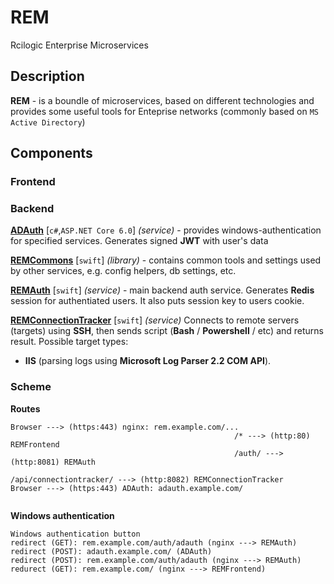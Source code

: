 # REM
Rcilogic Enterprise Microservices

## Description
**REM** - is a boundle of microservices, based on different technologies and provides some useful tools for Enteprise networks (commonly based on `MS Active Directory`)

## Components

### Frontend

### Backend
**[ADAuth](https://github.com/rcilogic/ADAuth)** [`c#`,`ASP.NET Core 6.0`] _(service)_ - provides windows-authentication for specified services. Generates signed **JWT** with user's data

**[REMCommons](https://github.com/rcilogic/REMCommons)** [`swift`] _(library)_ - contains common tools and settings used by other services, e.g. config helpers, db settings, etc.

**[REMAuth](https://github.com/rcilogic/REMAuth)** [`swift`] _(service)_ - main backend auth service. Generates **Redis** session for authentiated users. It also puts session key to users cookie. 

**[REMConnectionTracker](https://github.com/rcilogic/REMConnectionTracker)** [`swift`] _(service)_ Connects to remote servers (targets) using **SSH**, then sends script (**Bash** / **Powershell** / etc) and returns result. Possible target types:
- **IIS** (parsing logs using **Microsoft Log Parser 2.2 COM API**).



### Scheme
**Routes**
```
Browser ---> (https:443) nginx: rem.example.com/...
                                                  /* ---> (http:80) REMFrontend 
                                                  /auth/ ---> (http:8081) REMAuth
                                                  /api/connectiontracker/ ---> (http:8082) REMConnectionTracker
Browser ---> (https:443) ADAuth: adauth.example.com/
                                                   
```

**Windows authentication**
```
Windows authentication button
redirect (GET): rem.example.com/auth/adauth (nginx ---> REMAuth)
redirect (POST): adauth.example.com/ (ADAuth)
redirect (POST): rem.example.com/auth/adauth (nginx ---> REMAuth)
redurect (GET): rem.example.com/ (nginx ---> REMFrontend)
```
